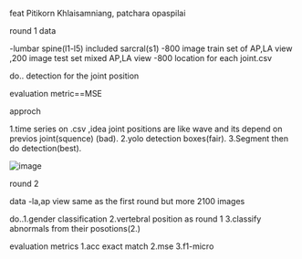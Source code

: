 
feat Pitikorn Khlaisamniang, patchara opaspilai

round 1
data

-lumbar spine(l1-l5) included sarcral(s1)
-800 image train set of AP,LA view ,200 image test set mixed AP,LA view
-800 location for each joint.csv

do.. detection for the joint position

evaluation metric==MSE

approch

1.time series on .csv ,idea joint positions are like wave and its depend on previos joint(squence)  (bad).
2.yolo detection boxes(fair).
3.Segment then do detection(best).

![image](https://github.com/Augustus2011/SuperAI_Engineer_ss3/assets/107476202/2a4ef81c-8b3c-48c6-b639-d458c4307de0)

round 2

data
-la,ap view same as the first round but more 2100 images

do..1.gender classification 2.vertebral position as round 1 3.classify abnormals from their posotions(2.)

evaluation metrics 1.acc exact match 2.mse 3.f1-micro

